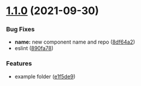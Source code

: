 # [1.1.0](https://github.com/digicard/react-native-number-please/compare/v1.0.5...v1.1.0) (2021-09-30)


### Bug Fixes

* **name:** new component name and repo ([8df64a2](https://github.com/digicard/react-native-number-please/commit/8df64a272c90d4865bf273169ac5591ef038f7e5))
* eslint ([890fa78](https://github.com/digicard/react-native-number-please/commit/890fa782216af4d4b045814aa2944298fb79501c))


### Features

* example folder ([e1f5de9](https://github.com/digicard/react-native-number-please/commit/e1f5de9823f61e899b7d0df2193b910fa9a8f56a))

